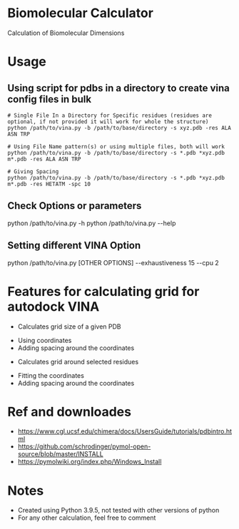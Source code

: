# Biomolecular Calculator
Calculation of Biomolecular Dimensions

# Usage

## Using script for pdbs in a directory to create vina config files in bulk

```
# Single File In a Directory for Specific residues (residues are optional, if not provided it will work for whole the structure)
python /path/to/vina.py -b /path/to/base/directory -s xyz.pdb -res ALA ASN TRP

# Using File Name pattern(s) or using multiple files, both will work
python /path/to/vina.py -b /path/to/base/directory -s *.pdb *xyz.pdb m*.pdb -res ALA ASN TRP

# Giving Spacing
python /path/to/vina.py -b /path/to/base/directory -s *.pdb *xyz.pdb m*.pdb -res HETATM -spc 10

```

## Check Options or parameters
python /path/to/vina.py -h
python /path/to/vina.py --help

## Setting different VINA Option
python /path/to/vina.py [OTHER OPTIONS] --exhaustiveness 15 --cpu 2

# Features for calculating grid for autodock VINA

* Calculates grid size of a given PDB 
- Using coordinates
- Adding spacing around the coordinates

* Calculates grid around selected residues
- Fitting the coordinates
- Adding spacing around the coordinates


# Ref and downloades
* https://www.cgl.ucsf.edu/chimera/docs/UsersGuide/tutorials/pdbintro.html
* https://github.com/schrodinger/pymol-open-source/blob/master/INSTALL
* https://pymolwiki.org/index.php/Windows_Install

# Notes
* Created using Python 3.9.5, not tested with other versions of python
* For any other calculation, feel free to comment

